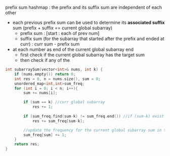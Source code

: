 prefix sum hashmap : the prefix and its suffix sum are independent of each other
- each previous prefix sum can be used to determine its **associated suffix** sum (prefix + suffix == current global subarray)
    - prefix sum : [start : each of prev num]
    - suffix sum (for the subarray that started after the prefix and ended at curr) : curr sum - prefix sum 
- at each number as end of the current global subarray end
    - first check if the current global subarray has the target sum 
    - then check if any of the 

```cpp
int subarraySum(vector<int>& nums, int k) {
    if (nums.empty()) return 0;
    int res = 0, n = nums.size(), sum = 0;
    unordered_map<int,int>sum_freq;
    for (int i = 0; i < n; i++){
        sum += nums[i];

        if (sum == k) //curr global subarray
            res += 1;
            
        if (sum_freq.find(sum-k) != sum_freq.end()) //if (sum-k) exist in the prefix sum hashmap, then its suffix sum is k
            res += sum_freq[sum-k];

        //update the frequency for the current global subarray sum in the hashmap
        sum_freq[sum] += 1;
    }
    return res;
}
```
